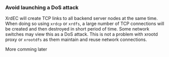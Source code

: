 ### Avoid launching a DoS attack

XrdEC will create TCP links to all backend server nodes at the same time.
When doing so using `xrdcp` or `xrdfs`, a large number of TCP connections will be created and then
destroyed in short period of time. Some network switches may view this as a DoS attack. This is not
a problem with xrootd proxy or `xrootdfs` as them maintain and reuse network connections.

More comming later
